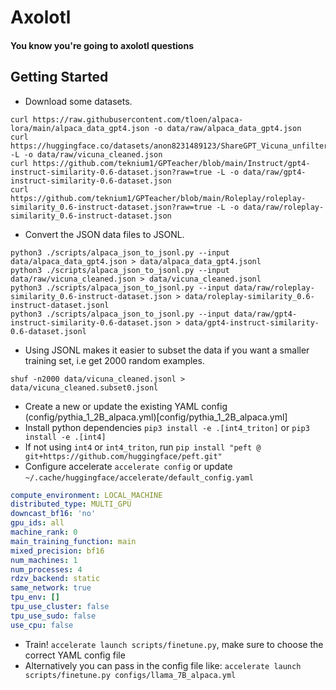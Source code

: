 # Axolotl

#### You know you're going to axolotl questions

## Getting Started

- Download some datasets.

```shell
curl https://raw.githubusercontent.com/tloen/alpaca-lora/main/alpaca_data_gpt4.json -o data/raw/alpaca_data_gpt4.json
curl https://huggingface.co/datasets/anon8231489123/ShareGPT_Vicuna_unfiltered/resolve/main/ShareGPT_V3_unfiltered_cleaned_split.json -L -o data/raw/vicuna_cleaned.json
curl https://github.com/teknium1/GPTeacher/blob/main/Instruct/gpt4-instruct-similarity-0.6-dataset.json?raw=true -L -o data/raw/gpt4-instruct-similarity-0.6-dataset.json
curl https://github.com/teknium1/GPTeacher/blob/main/Roleplay/roleplay-similarity_0.6-instruct-dataset.json?raw=true -L -o data/raw/roleplay-similarity_0.6-instruct-dataset.json
```

- Convert the JSON data files to JSONL.

```shell
python3 ./scripts/alpaca_json_to_jsonl.py --input data/alpaca_data_gpt4.json > data/alpaca_data_gpt4.jsonl
python3 ./scripts/alpaca_json_to_jsonl.py --input data/raw/vicuna_cleaned.json > data/vicuna_cleaned.jsonl
python3 ./scripts/alpaca_json_to_jsonl.py --input data/raw/roleplay-similarity_0.6-instruct-dataset.json > data/roleplay-similarity_0.6-instruct-dataset.jsonl
python3 ./scripts/alpaca_json_to_jsonl.py --input data/raw/gpt4-instruct-similarity-0.6-dataset.json > data/gpt4-instruct-similarity-0.6-dataset.jsonl
```

- Using JSONL makes it easier to subset the data if you want a smaller training set, i.e get 2000 random examples.

```shell
shuf -n2000 data/vicuna_cleaned.jsonl > data/vicuna_cleaned.subset0.jsonl
```

- Create a new or update the existing YAML config (config/pythia_1_2B_alpaca.yml)[config/pythia_1_2B_alpaca.yml]
- Install python dependencies `pip3 install -e .[int4_triton]` or `pip3 install -e .[int4]`
- If not using `int4` or `int4_triton`, run `pip install "peft @ git+https://github.com/huggingface/peft.git"`
- Configure accelerate `accelerate config` or update `~/.cache/huggingface/accelerate/default_config.yaml`

```yaml
compute_environment: LOCAL_MACHINE
distributed_type: MULTI_GPU
downcast_bf16: 'no'
gpu_ids: all
machine_rank: 0
main_training_function: main
mixed_precision: bf16
num_machines: 1
num_processes: 4
rdzv_backend: static
same_network: true
tpu_env: []
tpu_use_cluster: false
tpu_use_sudo: false
use_cpu: false
```

- Train! `accelerate launch scripts/finetune.py`, make sure to choose the correct YAML config file
- Alternatively you can pass in the config file like: `accelerate launch scripts/finetune.py configs/llama_7B_alpaca.yml`
